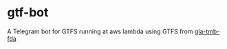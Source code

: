 # gtf-bot
A Telegram bot for GTFS running at aws lambda using GTFS from [gla-tmb-fda](https://github.com/hugosenari/gla-tmb-fda)

